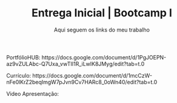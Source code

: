 <html lang="pt-BR">
<head>
  <meta charset="UTF-8">
  <meta name="viewport" content="width=device-width, initial-scale=1.0">
  <title>Meu Site</title>
</head>
<body>

  <!-- Cabeçalho -->
  <header>
    <h1>Entrega Inicial | Bootcamp I </h1>
    <p>Aqui seguem os links do meu trabalho</p>
  </header>

  <main>
    <p>PortfólioHUB: https://docs.google.com/document/d/1PgJOEPN-az9vZULAbc-Q7Uxa_vwTII1R_iLwIK8JMyg/edit?tab=t.0 </p>
    <p>Currículo: https://docs.google.com/document/d/1mcCzW-nFe0lKrZ2beqImgW7pJvn9Cv7HARc8_0oWn40/edit?tab=t.0 </p>
    <p>Video Apresentação: </p>
  </main>

</body>
</html>
